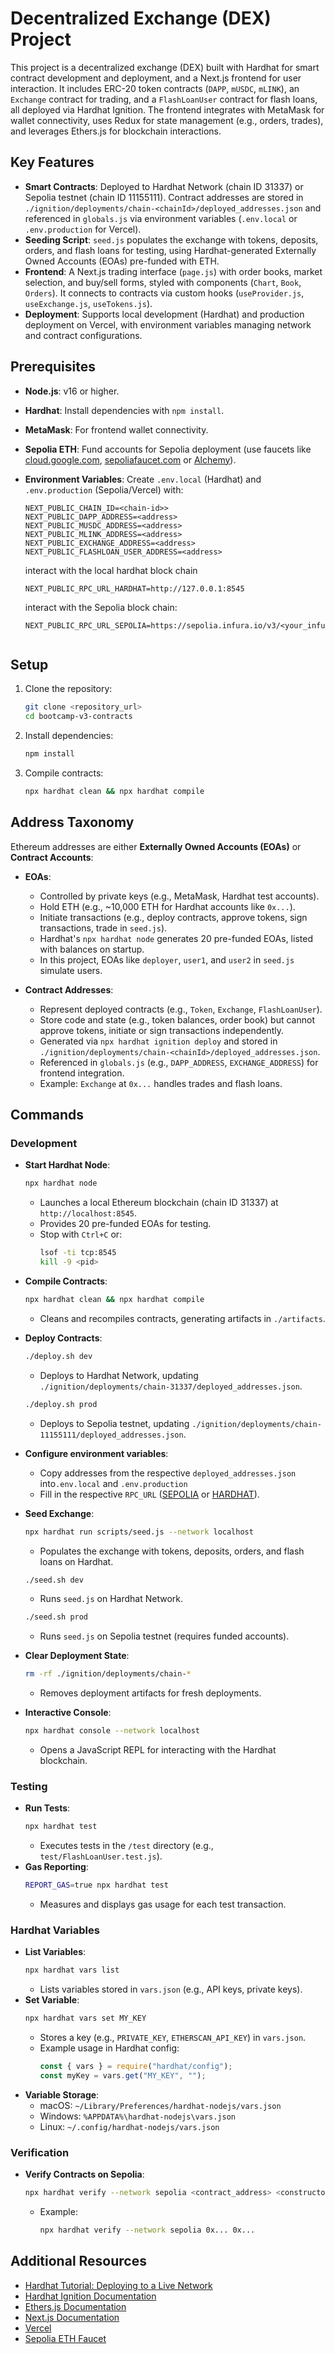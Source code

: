 


# Decentralized Exchange (DEX) Project

This project is a decentralized exchange (DEX) built with Hardhat for smart contract development and deployment, and a Next.js frontend for user interaction. It includes ERC-20 token contracts (`DAPP`, `mUSDC`, `mLINK`), an `Exchange` contract for trading, and a `FlashLoanUser` contract for flash loans, all deployed via Hardhat Ignition. The frontend integrates with MetaMask for wallet connectivity, uses Redux for state management (e.g., orders, trades), and leverages Ethers.js for blockchain interactions.

## Key Features
- **Smart Contracts**: Deployed to Hardhat Network (chain ID 31337) or Sepolia testnet (chain ID 11155111). Contract addresses are stored in `./ignition/deployments/chain-<chainId>/deployed_addresses.json` and referenced in `globals.js` via environment variables (`.env.local` or `.env.production` for Vercel).
- **Seeding Script**: `seed.js` populates the exchange with tokens, deposits, orders, and flash loans for testing, using Hardhat-generated Externally Owned Accounts (EOAs) pre-funded with ETH.
- **Frontend**: A Next.js trading interface (`page.js`) with order books, market selection, and buy/sell forms, styled with components (`Chart`, `Book`, `Orders`). It connects to contracts via custom hooks (`useProvider.js`, `useExchange.js`, `useTokens.js`).
- **Deployment**: Supports local development (Hardhat) and production deployment on Vercel, with environment variables managing network and contract configurations.

## Prerequisites
- **Node.js**: v16 or higher.
- **Hardhat**: Install dependencies with `npm install`.
- **MetaMask**: For frontend wallet connectivity.
- **Sepolia ETH**: Fund accounts for Sepolia deployment (use faucets like [cloud.google.com](https://cloud.google.com/application/web3/faucet/ethereum/sepolia), [sepoliafaucet.com](https://sepoliafaucet.com/) or [Alchemy](https://www.alchemy.com/faucets/ethereum-sepolia)).
- **Environment Variables**: Create `.env.local` (Hardhat) and `.env.production` (Sepolia/Vercel) with:

  ```plaintext
  NEXT_PUBLIC_CHAIN_ID=<chain-id>>
  NEXT_PUBLIC_DAPP_ADDRESS=<address>
  NEXT_PUBLIC_MUSDC_ADDRESS=<address>
  NEXT_PUBLIC_MLINK_ADDRESS=<address>
  NEXT_PUBLIC_EXCHANGE_ADDRESS=<address>
  NEXT_PUBLIC_FLASHLOAN_USER_ADDRESS=<address>  
  ```
  interact with the local hardhat block chain
  ```plaintext
  NEXT_PUBLIC_RPC_URL_HARDHAT=http://127.0.0.1:8545
  ```
  interact with the Sepolia block chain:
  ```plaintext
  NEXT_PUBLIC_RPC_URL_SEPOLIA=https://sepolia.infura.io/v3/<your_infura_key>
  ```
  
  
  ```

## Setup
1. Clone the repository:
   ```bash
   git clone <repository_url>
   cd bootcamp-v3-contracts
   ```
2. Install dependencies:
   ```bash
   npm install
   ```
3. Compile contracts:
   ```bash
   npx hardhat clean && npx hardhat compile
   ```

## Address Taxonomy
Ethereum addresses are either **Externally Owned Accounts (EOAs)** or **Contract Accounts**:

- **EOAs**:
  - Controlled by private keys (e.g., MetaMask, Hardhat test accounts).
  - Hold ETH (e.g., ~10,000 ETH for Hardhat accounts like `0x...`).
  - Initiate transactions (e.g., deploy contracts, approve tokens, sign transactions, trade in `seed.js`).
  - Hardhat's `npx hardhat node` generates 20 pre-funded EOAs, listed with balances on startup.
  - In this project, EOAs like `deployer`, `user1`, and `user2` in `seed.js` simulate users.

- **Contract Addresses**:
  - Represent deployed contracts (e.g., `Token`, `Exchange`, `FlashLoanUser`).
  - Store code and state (e.g., token balances, order book) but cannot approve tokens, initiate or sign transactions independently.
  - Generated via `npx hardhat ignition deploy` and stored in `./ignition/deployments/chain-<chainId>/deployed_addresses.json`.
  - Referenced in `globals.js` (e.g., `DAPP_ADDRESS`, `EXCHANGE_ADDRESS`) for frontend integration.
  - Example: `Exchange` at `0x...` handles trades and flash loans.

## Commands

### Development
- **Start Hardhat Node**:
  ```bash
  npx hardhat node
  ```
  - Launches a local Ethereum blockchain (chain ID 31337) at `http://localhost:8545`.
  - Provides 20 pre-funded EOAs for testing.
  - Stop with `Ctrl+C` or:
    ```bash
    lsof -ti tcp:8545
    kill -9 <pid>
    ```

- **Compile Contracts**:
  ```bash
  npx hardhat clean && npx hardhat compile
  ```
  - Cleans and recompiles contracts, generating artifacts in `./artifacts`.

- **Deploy Contracts**:
  ```bash
  ./deploy.sh dev
  ```
  - Deploys to Hardhat Network, updating `./ignition/deployments/chain-31337/deployed_addresses.json`.
  ```bash
  ./deploy.sh prod
  ```
  - Deploys to Sepolia testnet, updating `./ignition/deployments/chain-11155111/deployed_addresses.json`.

- **Configure environment variables**:
  - Copy addresses from the respective `deployed_addresses.json` into`.env.local` and `.env.production`
  - Fill in the respective `RPC_URL` ([SEPOLIA](https://developer.metamask.io/) or [HARDHAT](http://127.0.0.1:8545)).


- **Seed Exchange**:
  ```bash
  npx hardhat run scripts/seed.js --network localhost
  ```
  - Populates the exchange with tokens, deposits, orders, and flash loans on Hardhat.
  ```bash
  ./seed.sh dev
  ```
  - Runs `seed.js` on Hardhat Network.
  ```bash
  ./seed.sh prod
  ```
  - Runs `seed.js` on Sepolia testnet (requires funded accounts).

- **Clear Deployment State**:
  ```bash
  rm -rf ./ignition/deployments/chain-*
  ```
  - Removes deployment artifacts for fresh deployments.

- **Interactive Console**:
  ```bash
  npx hardhat console --network localhost
  ```
  - Opens a JavaScript REPL for interacting with the Hardhat blockchain.

### Testing
- **Run Tests**:
  ```bash
  npx hardhat test
  ```
  - Executes tests in the `/test` directory (e.g., `test/FlashLoanUser.test.js`).
- **Gas Reporting**:
  ```bash
  REPORT_GAS=true npx hardhat test
  ```
  - Measures and displays gas usage for each test transaction.

### Hardhat Variables
- **List Variables**:
  ```bash
  npx hardhat vars list
  ```
  - Lists variables stored in `vars.json` (e.g., API keys, private keys).
- **Set Variable**:
  ```bash
  npx hardhat vars set MY_KEY
  ```
  - Stores a key (e.g., `PRIVATE_KEY`, `ETHERSCAN_API_KEY`) in `vars.json`.
  - Example usage in Hardhat config:
    ```javascript
    const { vars } = require("hardhat/config");
    const myKey = vars.get("MY_KEY", "");
    ```
- **Variable Storage**:
  - macOS: `~/Library/Preferences/hardhat-nodejs/vars.json`
  - Windows: `%APPDATA%\hardhat-nodejs\vars.json`
  - Linux: `~/.config/hardhat-nodejs/vars.json`

### Verification
- **Verify Contracts on Sepolia**:
  ```bash
  npx hardhat verify --network sepolia <contract_address> <constructor_args>
  ```
  - Example:
    ```bash
    npx hardhat verify --network sepolia 0x... 0x...
    ```

## Additional Resources
- [Hardhat Tutorial: Deploying to a Live Network](https://hardhat.org/tutorial/deploying-to-a-live-network)
- [Hardhat Ignition Documentation](https://hardhat.org/ignition)
- [Ethers.js Documentation](https://docs.ethers.org/v6/)
- [Next.js Documentation](https://nextjs.org/docs)
- [Vercel](https://vercel.com/jan-abts-projects/bootcamp-v3-interface/deployments)
- [Sepolia ETH Faucet](https://cloud.google.com/application/web3/faucet/ethereum/sepolia)